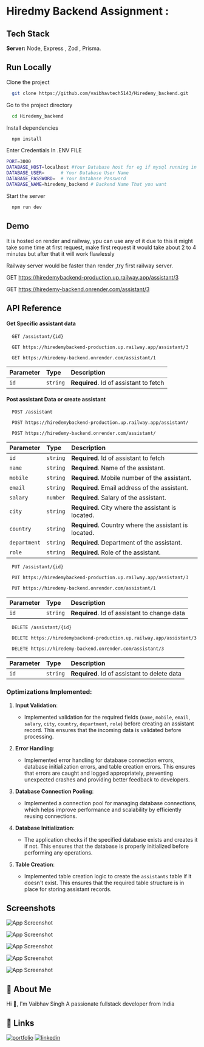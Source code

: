 # Hiredmy Backend Assignment : 

## Tech Stack

**Server:** Node, Express , Zod , Prisma.


## Run Locally

Clone the project

```bash
  git clone https://github.com/vaibhavtech5143/Hiredemy_backend.git
```

Go to the project directory

```bash
  cd Hiredemy_backend
```

Install dependencies

```bash
  npm install
```

Enter Credentials In .ENV FILE

```bash
PORT=3000
DATABASE_HOST=localhost #Your Database host for eg if mysql running in local then it would be localhost
DATABASE_USER=      # Your Database User Name
DATABASE_PASSWORD=  # Your Database Password
DATABASE_NAME=hiredemy_backend # Backend Name That you want

```

Start the server

```bash
  npm run dev
```


## Demo

It is hosted on render and railway, ypu can use any of it  due to this it might take some time at first request, make first request it would take about 2 to 4 minutes but after that it will work flawlessly

Railway server would be faster than render ,try first railway server.

GET https://hiredemybackend-production.up.railway.app/assistant/3


GET https://hiredemy-backend.onrender.com/assistant/3


## API Reference

#### Get Specific assistant data


```http
  GET /assistant/{id}

  GET https://hiredemybackend-production.up.railway.app/assistant/3

  GET https://hiredemy-backend.onrender.com/assistant/1
```

| Parameter | Type     | Description                       |
| :-------- | :------- | :-------------------------------- |
| `id`      | `string` | **Required**. Id of assistant to fetch |

#### Post assistant Data or create assistant


```http
  POST /assistant

  POST https://hiredemybackend-production.up.railway.app/assistant/

  POST https://hiredemy-backend.onrender.com/assistant/
```

| Parameter | Type     | Description                       |
| :-------- | :------- | :-------------------------------- |
| `id`      | `string` | **Required**. Id of assistant to fetch |
| `name`      | `string` | **Required**. Name of the assistant. |
| `mobile`      | `string` | **Required**. Mobile number of the assistant. |
| `email`      | `string` | **Required**.  Email address of the assistant. |
| `salary`      | `number` | **Required**. Salary of the assistant. |
| `city`      | `string` | **Required**. City where the assistant is located. |
| `country`      | `string` | **Required**. Country where the assistant is located. |
| `department`      | `string` | **Required**. Department of the assistant. |
| `role`      | `string` | **Required**. Role of the assistant. |

```http
  PUT /assistant/{id}

  PUT https://hiredemybackend-production.up.railway.app/assistant/3

  PUT https://hiredemy-backend.onrender.com/assistant/1
```

| Parameter | Type     | Description                       |
| :-------- | :------- | :-------------------------------- |
| `id`      | `string` | **Required**. Id of assistant to change data |

```http
  DELETE /assistant/{id}

  DELETE https://hiredemybackend-production.up.railway.app/assistant/3
  
  DELETE https://hiredemy-backend.onrender.com/assistant/3
```

| Parameter | Type     | Description                       |
| :-------- | :------- | :-------------------------------- |
| `id`      | `string` | **Required**. Id of assistant to delete data |


### Optimizations Implemented:

1. **Input Validation**:
   - Implemented validation for the required fields (`name`, `mobile`, `email`, `salary`, `city`, `country`, `department`, `role`) before creating an assistant record. This ensures that the incoming data is validated before processing.

2. **Error Handling**:
   - Implemented error handling for database connection errors, database initialization errors, and table creation errors. This ensures that errors are caught and logged appropriately, preventing unexpected crashes and providing better feedback to developers.

3. **Database Connection Pooling**:
   - Implemented a connection pool for managing database connections, which helps improve performance and scalability by efficiently reusing connections.

4. **Database Initialization**:
   - The application checks if the specified database exists and creates it if not. This ensures that the database is properly initialized before performing any operations.

5. **Table Creation**:
   - Implemented table creation logic to create the `assistants` table if it doesn't exist. This ensures that the required table structure is in place for storing assistant records.

## Screenshots

![App Screenshot](https://i.ibb.co/48WzmD0/get.png)

![App Screenshot](https://i.ibb.co/T1bP6Q6/post.png)

![App Screenshot](https://i.ibb.co/1RBPqNG/update.png)

![App Screenshot](https://i.ibb.co/PgQ2gdJ/delete.png)

![App Screenshot](https://i.ibb.co/6Y2fNQS/error.png)


## 🚀 About Me
Hi 👋, I'm Vaibhav Singh
A passionate fullstack developer from India


## 🔗 Links
[![portfolio](https://img.shields.io/badge/my_portfolio-000?style=for-the-badge&logo=ko-fi&logoColor=white)](https://vaibhavsingh2633.vercel.app)
[![linkedin](https://img.shields.io/badge/linkedin-0A66C2?style=for-the-badge&logo=linkedin&logoColor=white)](https://www.linkedin.com/in/vaibhav-singh-0785291b5)


